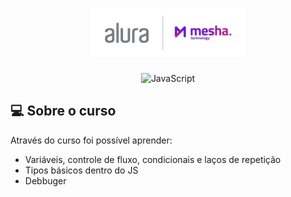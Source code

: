 <h1 align="center">
    <img alt="Logo-Dev-Club" src="./img/capa-alura-mesha.png" width = 250px>
</h1>

<p align="center">
  <img alt="JavaScript" src="https://img.shields.io/badge/JavaScript-323330?style=for-the-badge&logo=javascript&logoColor=F7DF1E"/>
</p>

## :computer: Sobre o curso
Através do curso foi possível aprender:

- Variáveis, controle de fluxo, condicionais e laços de repetição
- Tipos básicos dentro do JS
- Debbuger
